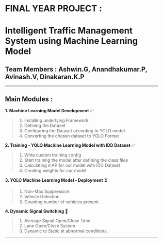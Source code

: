 #                                     **FINAL YEAR PROJECT :**


# **Intelligent Traffic Management System using Machine Learning Model**

##  Team Members : Ashwin.G, Anandhakumar.P, Avinash.V, Dinakaran.K.P

--- 

## **Main Modules** : 

**1. Machine Learning Model Development** ✅
>1. Installing underlying Framework
>2. Defining the Dataset 
>3. Configuring the Dataset according to YOLO model
>4. Converting the chosen dataset to YOLO Format

**2. Training - YOLO Machine Learning Model with IDD Dataset** ✅
>1. Write custom training config
>2. Start training the model after defining the class files
>3. Calculating mAP for our model with IDD Dataset
>4. Creating weights for our model

**3. YOLO Machine Learning Model - Deployment** ⏳
>1. Non-Max Suppression
>2. Vehicle Detection
>2. Counting number of vehicles present.

**4. Dynamic Signal Switching** 🚦
>1. Average Signal Open/Close Time
>2. Lane Open/Close System
>3. Dynamic to Static at abnormal conditions.

---
